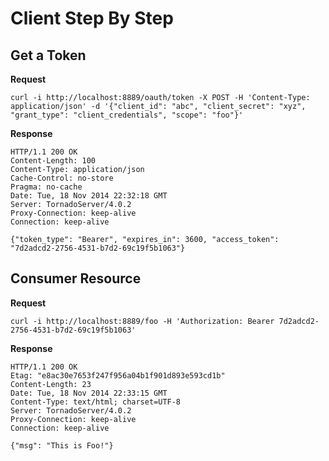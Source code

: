 Client Step By Step
===========

Get a Token
-------

**Request**
```
curl -i http://localhost:8889/oauth/token -X POST -H 'Content-Type: application/json' -d '{"client_id": "abc", "client_secret": "xyz", "grant_type": "client_credentials", "scope": "foo"}'
```

**Response**
```http
HTTP/1.1 200 OK
Content-Length: 100
Content-Type: application/json
Cache-Control: no-store
Pragma: no-cache
Date: Tue, 18 Nov 2014 22:32:18 GMT
Server: TornadoServer/4.0.2
Proxy-Connection: keep-alive
Connection: keep-alive

{"token_type": "Bearer", "expires_in": 3600, "access_token": "7d2adcd2-2756-4531-b7d2-69c19f5b1063"}
```

Consumer Resource
-------
**Request**

```
curl -i http://localhost:8889/foo -H 'Authorization: Bearer 7d2adcd2-2756-4531-b7d2-69c19f5b1063'
```

**Response**
```http
HTTP/1.1 200 OK
Etag: "e8ac30e7653f247f956a04b1f901d893e593cd1b"
Content-Length: 23
Date: Tue, 18 Nov 2014 22:33:15 GMT
Content-Type: text/html; charset=UTF-8
Server: TornadoServer/4.0.2
Proxy-Connection: keep-alive
Connection: keep-alive

{"msg": "This is Foo!"}
```